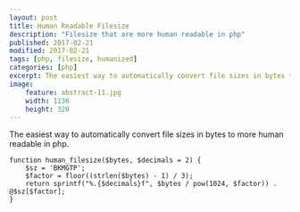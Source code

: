 ```yaml
---
layout: post
title: Human Readable Filesize
description: "Filesize that are more human readable in php"
published: 2017-02-21
modified: 2017-02-21
tags: [php, filesize, humanized]
categories: [php]
excerpt: The easiest way to automatically convert file sizes in bytes to more human readable in php.
image:
    feature: abstract-11.jpg
    width: 1136
    height: 320
---
```

<!-- more -->
The easiest way to automatically convert file sizes in bytes to more human readable in php.

```php?start_inline=true
function human_filesize($bytes, $decimals = 2) {
    $sz = 'BKMGTP';
    $factor = floor((strlen($bytes) - 1) / 3);
    return sprintf("%.{$decimals}f", $bytes / pow(1024, $factor)) . @$sz[$factor];
}
```
